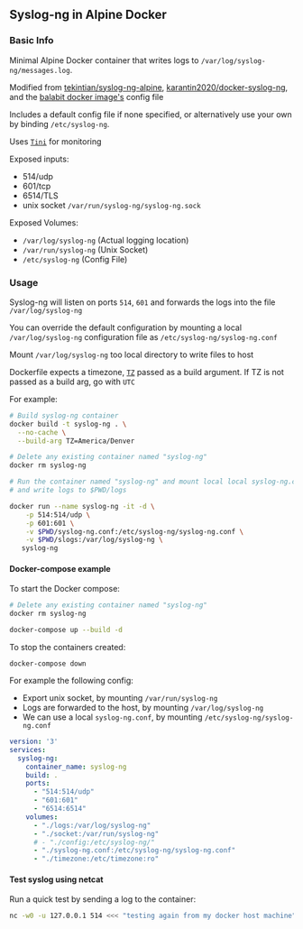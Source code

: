 ## Syslog-ng in Alpine Docker

### Basic Info
Minimal Alpine Docker container that writes logs to
`/var/log/syslog-ng/messages.log`.

Modified from [tekintian/syslog-ng-alpine](https://github.com/tekintian/syslog-ng-alpine),
[karantin2020/docker-syslog-ng](https://github.com/karantin2020/docker-syslog-ng), 
and the [balabit docker image's](https://github.com/balabit/syslog-ng-docker) config file

Includes a default config file if none specified, or alternatively use your own
by binding `/etc/syslog-ng`.

Uses [`Tini`](https://github.com/krallin/tini) for monitoring

Exposed inputs:

* 514/udp
* 601/tcp 
* 6514/TLS
* unix socket `/var/run/syslog-ng/syslog-ng.sock`

Exposed Volumes:
* `/var/log/syslog-ng` (Actual logging location)
* `/var/run/syslog-ng` (Unix Socket)
* `/etc/syslog-ng` (Config File)

### Usage

Syslog-ng will listen on ports `514`, `601` and forwards the logs into the file
`/var/log/syslog-ng`

You can override the default configuration by mounting a local
`/var/log/syslog-ng` configuration file as `/etc/syslog-ng/syslog-ng.conf`

Mount `/var/log/syslog-ng` too local directory to write files to host

Dockerfile expects a timezone, [`TZ`](https://en.wikipedia.org/wiki/List_of_tz_database_time_zones) passed as a build argument. If TZ is not passed as a build arg, go with `UTC`
 

For example:

```bash
# Build syslog-ng container
docker build -t syslog-ng . \
  --no-cache \
  --build-arg TZ=America/Denver

# Delete any existing container named "syslog-ng"
docker rm syslog-ng

# Run the container named "syslog-ng" and mount local local syslog-ng.conf
# and write logs to $PWD/logs

docker run --name syslog-ng -it -d \
    -p 514:514/udp \
    -p 601:601 \
    -v $PWD/syslog-ng.conf:/etc/syslog-ng/syslog-ng.conf \
    -v $PWD/slogs:/var/log/syslog-ng \
   syslog-ng

```

#### Docker-compose example

To start the Docker compose:

```bash
# Delete any existing container named "syslog-ng"
docker rm syslog-ng

docker-compose up --build -d
```

To stop the containers created: 

```
docker-compose down
```

For example the following config:
 * Export unix socket, by mounting `/var/run/syslog-ng`
 * Logs are forwarded to the host, by mounting `/var/log/syslog-ng`
 * We can use a local `syslog-ng.conf`, by mounting `/etc/syslog-ng/syslog-ng.conf`

```yml
version: '3'
services:
  syslog-ng:
    container_name: syslog-ng
    build: .
    ports:
      - "514:514/udp"
      - "601:601"
      - "6514:6514"
    volumes:
      - "./logs:/var/log/syslog-ng"
      - "./socket:/var/run/syslog-ng"
      # - "./config:/etc/syslog-ng/"
      - "./syslog-ng.conf:/etc/syslog-ng/syslog-ng.conf"
      - "./timezone:/etc/timezone:ro"
```

#### Test syslog using netcat

Run a quick test by sending a log to the container:

```bash
nc -w0 -u 127.0.0.1 514 <<< "testing again from my docker host machine"
```